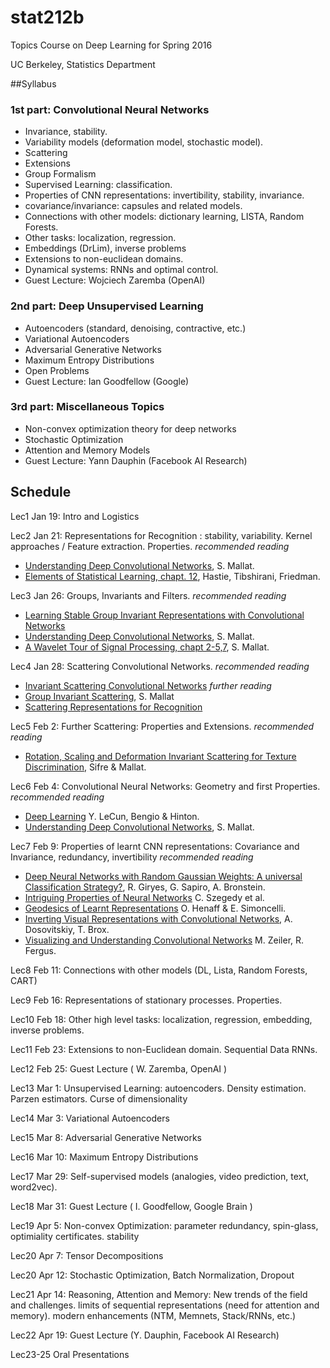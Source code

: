 # stat212b
Topics Course on Deep Learning for Spring 2016

UC Berkeley, Statistics Department

##Syllabus

### 1st part: Convolutional Neural Networks
  - Invariance, stability.
  - Variability models (deformation model, stochastic model). 
  - Scattering
  - Extensions 
  - Group Formalism 
  - Supervised Learning: classification. 
  - Properties of CNN representations: invertibility, stability, invariance. 
  - covariance/invariance: capsules and related models.
  - Connections with other models: dictionary learning, LISTA, Random Forests.
  - Other tasks: localization, regression. 
  - Embeddings (DrLim), inverse problems 
  - Extensions to non-euclidean domains.
  - Dynamical systems: RNNs and optimal control. 
  - Guest Lecture: Wojciech Zaremba (OpenAI)
  
### 2nd part: Deep Unsupervised Learning
 - Autoencoders (standard, denoising, contractive, etc.)
 - Variational Autoencoders
 - Adversarial Generative Networks
 - Maximum Entropy Distributions
 - Open Problems
 - Guest Lecture: Ian Goodfellow (Google)

### 3rd part: Miscellaneous Topics
- Non-convex optimization theory for deep networks 
- Stochastic Optimization
- Attention and Memory Models
- Guest Lecture: Yann Dauphin (Facebook AI Research)
  


## Schedule

Lec1 Jan 19: Intro and Logistics

Lec2 Jan 21: Representations for Recognition : stability, variability. 
 Kernel approaches / Feature extraction. Properties. 
 *recommended reading*
  -  [Understanding Deep Convolutional Networks](http://arxiv.org/pdf/1601.04920.pdf), S. Mallat.
  -  [Elements of Statistical Learning, chapt. 12](http://statweb.stanford.edu/~tibs/ElemStatLearn/), Hastie, Tibshirani, Friedman.
 
Lec3 Jan 26: Groups, Invariants and Filters.
*recommended reading*
  - [Learning Stable Group Invariant Representations with Convolutional Networks](http://cims.nyu.edu/~bruna/Misc/iclr_group2.pdf)
  - [Understanding Deep Convolutional Networks](http://arxiv.org/pdf/1601.04920.pdf), S. Mallat.
  - [A Wavelet Tour of Signal Processing, chapt 2-5,7](https://www.ceremade.dauphine.fr/~peyre/wavelet-tour/), S. Mallat.

Lec4 Jan 28: Scattering Convolutional Networks.
*recommended reading*
  - [Invariant Scattering Convolutional Networks](http://arxiv.org/pdf/1203.1513v2.pdf)
*further reading*
  - [Group Invariant Scattering](http://arxiv.org/abs/1101.2286), S. Mallat
  - [Scattering Representations for Recognition](http://cims.nyu.edu/~bruna/PhD.html)

Lec5 Feb 2: Further Scattering: Properties and Extensions.
*recommended reading*
  - [Rotation, Scaling and Deformation Invariant Scattering for Texture Discrimination](http://www.cv-foundation.org/openaccess/content_cvpr_2013/papers/Sifre_Rotation_Scaling_and_2013_CVPR_paper.pdf), Sifre & Mallat.

Lec6 Feb 4: Convolutional Neural Networks: Geometry and first Properties.
*recommended reading*
  - [Deep Learning](http://www.nature.com/nature/journal/v521/n7553/full/nature14539.html) Y. LeCun, Bengio & Hinton.
  - [Understanding Deep Convolutional Networks](http://arxiv.org/pdf/1601.04920.pdf), S. Mallat.

Lec7 Feb 9: Properties of learnt CNN representations: Covariance and Invariance, redundancy, invertibility
*recommended reading*
  - [Deep Neural Networks with Random Gaussian Weights: A universal Classification Strategy?](http://arxiv.org/abs/1504.08291), R. Giryes, G. Sapiro, A. Bronstein.
  - [Intriguing Properties of Neural Networks](http://arxiv.org/abs/1312.6199) C. Szegedy et al. 
  - [Geodesics of Learnt Representations](http://arxiv.org/abs/1511.06394) O. Henaff & E. Simoncelli.
  - [Inverting Visual Representations with Convolutional Networks](http://arxiv.org/abs/1506.02753), A. Dosovitskiy, T. Brox.
  - [Visualizing and Understanding Convolutional Networks](http://arxiv.org/abs/1311.2901) M. Zeiler, R. Fergus.

Lec8 Feb 11: Connections with other models (DL, Lista, Random Forests, CART)

Lec9 Feb 16: Representations of stationary processes. Properties. 

Lec10 Feb 18: Other high level tasks: localization, regression, embedding, inverse problems. 

Lec11 Feb 23: Extensions to non-Euclidean domain. Sequential Data RNNs. 

Lec12 Feb 25: Guest Lecture ( W. Zaremba, OpenAI ) 

Lec13 Mar 1: Unsupervised Learning: autoencoders. Density estimation. Parzen estimators. Curse of dimensionality

Lec14 Mar 3: Variational Autoencoders

Lec15 Mar 8: Adversarial Generative Networks

Lec16 Mar 10: Maximum Entropy Distributions

Lec17 Mar 29: Self-supervised models (analogies, video prediction, text, word2vec). 

Lec18 Mar 31: Guest Lecture ( I. Goodfellow, Google Brain ) 

Lec19 Apr 5: Non-convex Optimization: parameter redundancy, spin-glass, optimiality certificates. stability

Lec20 Apr 7: Tensor Decompositions

Lec20 Apr 12: Stochastic Optimization, Batch Normalization, Dropout

Lec21 Apr 14: Reasoning, Attention and Memory: New trends of the field and challenges. 
      limits of sequential representations (need for attention and memory). 
      modern enhancements (NTM, Memnets, Stack/RNNs, etc.)

Lec22 Apr 19: Guest Lecture (Y. Dauphin, Facebook AI Research)

Lec23-25 Oral Presentations

